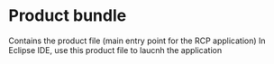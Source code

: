 # Product bundle

Contains the product file (main entry point for the RCP application)
In Eclipse IDE, use this product file to laucnh the application
